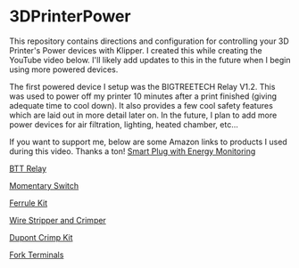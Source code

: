 # 3DPrinterPower
This repository contains directions and configuration for controlling your 3D Printer's Power devices with Klipper. I created this while creating the YouTube video below. I'll likely add updates to this in the future when I begin using more powered devices.

The first powered device I setup was the BIGTREETECH Relay V1.2. This was used to power off my printer 10 minutes after a print finished (giving adequate time to cool down). It also provides a few cool safety features which are laid out in more detail later on. In the future, I plan to add more power devices for air filtration, lighting, heated chamber, etc...

If you want to support me, below are some Amazon links to products I used during this video. Thanks a ton!
<a target="_blank" href="https://www.amazon.com/dp/B0B14C719T?psc=1&amp;ref=ppx_yo2ov_dt_b_product_details&_encoding=UTF8&tag=rubytupallo05-20&linkCode=ur2&linkId=7fdb83a694d5454e435419600409146b&camp=1789&creative=9325">Smart Plug with Energy Monitoring</a>

<a target="_blank" href="https://www.amazon.com/BIGTREETECH-impresora-Automatic-Shutdown-Printing/dp/B07QJ4MZVN/ref=sr_1_3?crid=2YFT6RRDZ96SA&amp;keywords=relay+v1.2+BTT&amp;qid=1707077225&amp;sprefix=relay+v1.2+btt%252Caps%252C104&amp;sr=8-3&_encoding=UTF8&tag=rubytupallo05-20&linkCode=ur2&linkId=3b997f8527626191d989eb1273cec70c&camp=1789&creative=9325">BTT Relay</a>

<a target="_blank" href="https://www.amazon.com/gp/product/B09DFSP3YW/ref=ppx_yo_dt_b_search_asin_title?ie=UTF8&amp;psc=1&_encoding=UTF8&tag=rubytupallo05-20&linkCode=ur2&linkId=fcb4489730a3edf65acf27155aaade20&camp=1789&creative=9325">Momentary Switch</a>

<a target="_blank" href="https://www.amazon.com/gp/product/B0B3N24C7Q/ref=ppx_yo_dt_b_search_asin_title?ie=UTF8&amp;psc=1&_encoding=UTF8&tag=rubytupallo05-20&linkCode=ur2&linkId=a1d7b9047d28d0d17538ca5cf3630c6c&camp=1789&creative=9325">Ferrule Kit</a>

<a target="_blank" href="https://www.amazon.com/gp/product/B08VVX6PWJ/ref=ppx_yo_dt_b_search_asin_title?ie=UTF8&amp;th=1&_encoding=UTF8&tag=rubytupallo05-20&linkCode=ur2&linkId=f2dfb162b476848d9498d4469f897fb4&camp=1789&creative=9325">Wire Stripper and Crimper</a>

<a target="_blank" href="https://www.amazon.com/gp/product/B07ZK5F8HP/ref=ppx_yo_dt_b_search_asin_title?ie=UTF8&amp;th=1&_encoding=UTF8&tag=rubytupallo05-20&linkCode=ur2&linkId=f0af96511b9b05a016b3c44c2e439c17&camp=1789&creative=9325">Dupont Crimp Kit</a>

<a target="_blank" href="https://www.amazon.com/dp/B07ZH1F5KV?psc=1&amp;ref=ppx_yo2ov_dt_b_product_details&_encoding=UTF8&tag=rubytupallo05-20&linkCode=ur2&linkId=4ea5599bfbce404ed8b5d3ad55886db5&camp=1789&creative=9325">Fork Terminals</a>

